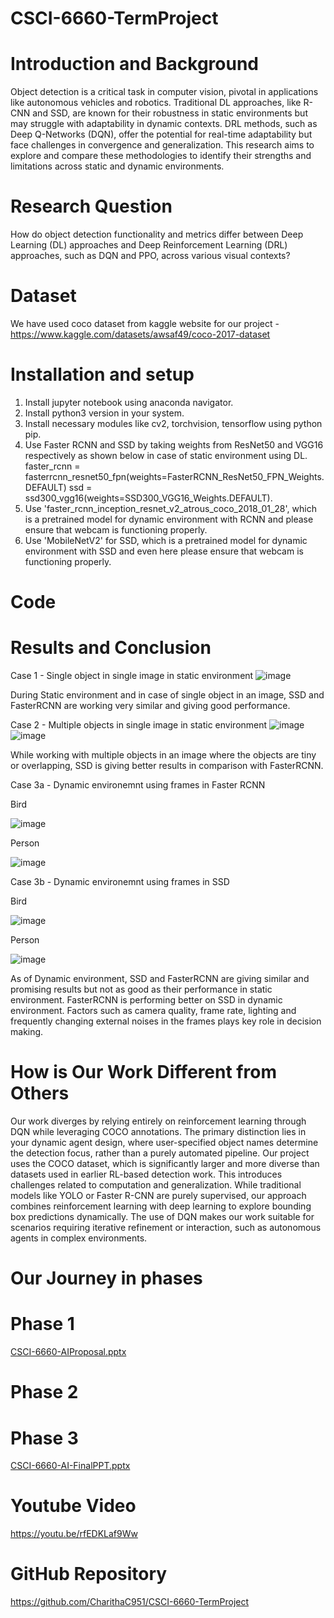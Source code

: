 # CSCI-6660-TermProject
# Introduction and Background
Object detection is a critical task in computer vision, pivotal in applications like autonomous vehicles and robotics. Traditional DL approaches, like R-CNN and SSD, are known for their robustness in static environments but may struggle with adaptability in dynamic contexts. DRL methods, such as Deep Q-Networks (DQN), offer the potential for real-time adaptability but face challenges in convergence and generalization. This research aims to explore and compare these methodologies to identify their strengths and limitations across static and dynamic environments.
# Research Question
How do object detection functionality and metrics differ between Deep Learning (DL) approaches and Deep Reinforcement Learning (DRL) approaches, such as DQN and PPO, across various visual contexts? 
# Dataset
We have used coco dataset from kaggle website for our project - https://www.kaggle.com/datasets/awsaf49/coco-2017-dataset
# Installation and setup
1. Install jupyter notebook using anaconda navigator.
2. Install python3 version in your system.
3. Install necessary modules like cv2, torchvision, tensorflow using python pip.
4. Use Faster RCNN and SSD by taking weights from ResNet50 and VGG16 respectively as shown below in case of static environment using DL.
faster_rcnn = fasterrcnn_resnet50_fpn(weights=FasterRCNN_ResNet50_FPN_Weights.DEFAULT)
ssd = ssd300_vgg16(weights=SSD300_VGG16_Weights.DEFAULT).
5. Use 'faster_rcnn_inception_resnet_v2_atrous_coco_2018_01_28', which is a pretrained model for dynamic environment with RCNN and please ensure that webcam is functioning properly.
6. Use 'MobileNetV2' for SSD, which is a pretrained model for dynamic environment with SSD and even here please ensure that webcam is functioning properly.
# Code

# Results and Conclusion
Case 1 - Single object in single image in static environment
![image](https://github.com/user-attachments/assets/61e4a3a4-b6f8-47b0-9dba-e2465990346d)

During Static environment and in case of single object in an image, SSD 
and FasterRCNN are working very similar and giving good performance.

Case 2 - Multiple objects in single image in static environment
![image](https://github.com/user-attachments/assets/f3c992e1-a9c9-45bf-be28-00f74a891eb2)
![image](https://github.com/user-attachments/assets/b2f38f4f-ed56-400c-a718-7842e3a32fa3)

While working with multiple objects in an image where the objects are 
tiny or overlapping, SSD is giving better results in comparison with FasterRCNN.

Case 3a - Dynamic environemnt using frames in Faster RCNN

Bird

![image](https://github.com/user-attachments/assets/86116ffd-52cd-48b1-8d5a-232131b5371d)

Person

![image](https://github.com/user-attachments/assets/6c47ba29-8f04-4f5c-a214-f9a2c7b10462)

Case 3b - Dynamic environemnt using frames in SSD

Bird

![image](https://github.com/user-attachments/assets/2252690b-5578-4616-9355-d80310222d12)

Person

![image](https://github.com/user-attachments/assets/7cb18a00-ef64-4d9c-be4c-0b66fc7d5183)

As of Dynamic environment, SSD and FasterRCNN are giving similar and promising results but not as good as their performance in static environment. FasterRCNN is performing better on SSD in dynamic environment. Factors such as camera quality, frame rate, lighting and frequently changing external noises in the frames plays key role in decision making.

# How is Our Work Different from Others
Our work diverges by relying entirely on reinforcement learning through DQN while leveraging COCO annotations. The primary distinction lies in your dynamic agent design, where user-specified object names determine the detection focus, rather than a purely automated pipeline. Our project uses the COCO dataset, which is significantly larger and more diverse than datasets used in earlier RL-based detection work. This introduces challenges related to computation and generalization. While traditional models like YOLO or Faster R-CNN are purely supervised, our approach combines reinforcement learning with deep learning to explore bounding box predictions dynamically. The use of DQN makes our work suitable for scenarios requiring iterative refinement or interaction, such as autonomous agents in complex environments.
# Our Journey in phases
# Phase 1
[CSCI-6660-AIProposal.pptx](https://github.com/user-attachments/files/17878723/CSCI-6660-AIProposal.pptx)
# Phase 2
# Phase 3
[CSCI-6660-AI-FinalPPT.pptx](https://github.com/user-attachments/files/18099758/CSCI-6660-AI-FinalPPT.pptx)

# Youtube Video
https://youtu.be/rfEDKLaf9Ww
# GitHub Repository
https://github.com/CharithaC951/CSCI-6660-TermProject
